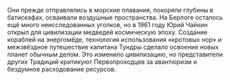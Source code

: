 Они прежде отправлялись в морские плавания, покоряли глубины в батискафах, осваивали воздушные пространства. На Берлоге осталось ещё много неисследованных уголков, но в 1961 году Юрий Чайкин открыл для цивилизации медведей космическую эпоху. Создание кораблей на энергомёде, технология использования «кротовых нор» и межзвёздное путешествие капитана Тундры сделало освоение новых планет обычным делом. Это изменило цивилизацию, но представители других Традиций критикуют Первопроходцев за авантюризм и бездумное расходование ресурсов.
